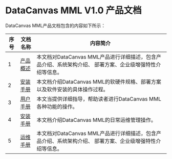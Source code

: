 # DataCanvas MML V1.0 产品文档DataCanvas MML产品文档包含的内容如下所示：| 序号 | 文档名称 | 内容简介 ||---------|---------|---------|| 1  | <a href="white_paper.md">产品概述</a> |  本文档对DataCanvas MML产品进行详细描述，包含产品介绍、系统架构介绍、 部署方案、企业级增强特性介绍等信息。|| 2  | <a href="install_guide.md">安装手册</a> |  本文档介绍DataCanvas MML的软硬件规格、部署方案以及软件安装的具体操作过程。 ||3|<a href="user_guide.md">用户手册</a>|本文当提供详细指导，帮助读者进行DataCanvas MML各种功能的操作。||4|<a href="main_guide.md">安装手册</a>|本文档介绍DataCanvas MML的日常运维管理操作。|| 5  | <a href="white_paper.md">运维手册</a> |  本文档对DataCanvas MML产品进行详细描述，包含产品介绍、系统架构介绍、 部署方案、企业级增强特性介绍等信息。|



